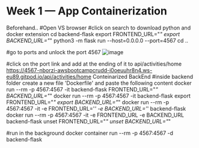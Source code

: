 # Week 1 — App Containerization
Beforehand..
#Open VS browser
#click on search to download python and docker extension
cd backend-flask
export FRONTEND_URL="*"
export BACKEND_URL="*"
python3 -m flask run --host=0.0.0.0 --port=4567
cd ..

#go to ports and unlock the port 4567
![image](https://user-images.githubusercontent.com/86881008/222914102-ac4649d6-f177-4024-af82-d6f514e8887d.png)

#click on the port link and add at the ending of it to api/activities/home
https://4567-nborzi-awsbootcampcrudd-i0oeuuhr8n4.ws-eu89.gitpod.io/api/activities/home
Conteinarized BackEnd 
#inside backend folder create a new file 'Dockerfile' and paste the following content 
docker run --rm -p 4567:4567 -it backend-flask
FRONTEND_URL="*" BACKEND_URL="*" docker run --rm -p 4567:4567 -it backend-flask
export FRONTEND_URL="*"
export BACKEND_URL="*"
docker run --rm -p 4567:4567 -it -e FRONTEND_URL='*' -e BACKEND_URL='*' backend-flask
docker run --rm -p 4567:4567 -it  -e FRONTEND_URL -e BACKEND_URL backend-flask
unset FRONTEND_URL="*"
unset BACKEND_URL="*"

#run in the background 
docker container run --rm -p 4567:4567 -d backend-flask
